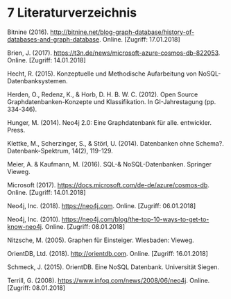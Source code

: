 # 7 Literaturverzeichnis

Bitnine (2016). http://bitnine.net/blog-graph-database/history-of-databases-and-graph-database. Online. [Zugriff: 17.01.2018]

Brien, J. (2017). https://t3n.de/news/microsoft-azure-cosmos-db-822053. Online. [Zugriff: 14.01.2018]

Hecht, R. (2015). Konzeptuelle und Methodische Aufarbeitung von NoSQL-Datenbanksystemen.

Herden, O., Redenz, K., & Horb, D. H. B. W. C. (2012). Open Source Graphdatenbanken-Konzepte und Klassifikation. In GI-Jahrestagung (pp. 334-346).

Hunger, M. (2014). Neo4j 2.0: Eine Graphdatenbank für alle. entwickler. Press.

Klettke, M., Scherzinger, S., & Störl, U. (2014). Datenbanken ohne Schema?. Datenbank-Spektrum, 14(2), 119-129.

Meier, A. & Kaufmann, M. (2016). SQL-& NoSQL-Datenbanken. Springer Vieweg.

Microsoft (2017). https://docs.microsoft.com/de-de/azure/cosmos-db. Online. [Zugriff: 14.01.2018]

Neo4j, Inc. (2018). https://neo4j.com. Online. [Zugriff: 06.01.2018]

Neo4j, Inc. (2010). https://neo4j.com/blog/the-top-10-ways-to-get-to-know-neo4j. Online. [Zugriff: 08.01.2018]

Nitzsche, M. (2005). Graphen für Einsteiger. Wiesbaden: Vieweg.

OrientDB, Ltd. (2018). http://orientdb.com. Online. [Zugriff: 16.01.2018]

Schmeck, J. (2015). OrientDB. Eine NoSQL Datenbank. Universität Siegen.

Terrill, G. (2008). https://www.infoq.com/news/2008/06/neo4j. Online. [Zugriff: 08.01.2018]